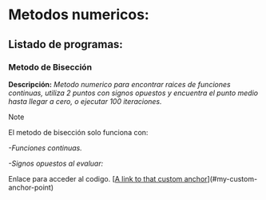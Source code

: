 # Metodos numericos:

## Listado de programas: 

### Metodo de Bisección
**Descripción:**  *Metodo numerico para encontrar raices de funciones continuas, utiliza 2 puntos con signos opuestos y encuentra el punto medio hasta llegar a cero, o ejecutar 100 iteraciones.*
> [!NOTE]
>El metodo de bisección solo funciona con:
>
>*-Funciones continuas.*
>
>*-Signos opuestos al evaluar:*

<a name="Metodo de bisección. "></a>
Enlace para acceder al codigo.
[[A link to that custom anchor](https://github.com/k0k4depelover/Metodos-Numericos/blob/main/MetodoBiseccion.py)](#my-custom-anchor-point)
